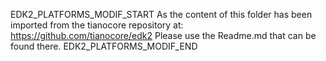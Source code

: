EDK2_PLATFORMS_MODIF_START
As the content of this folder has been imported from the tianocore repository at:
https://github.com/tianocore/edk2
Please use the Readme.md that can be found there.
EDK2_PLATFORMS_MODIF_END

